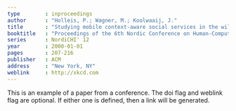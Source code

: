 ```yaml
---
type        : inproceedings
author      : "Holleis, P.; Wagner, M.; Koolwaaij, J."
title       : "Studying mobile context-aware social services in the wild"
booktitle   : "Proceedings of the 6th Nordic Conference on Human-Computer Interaction"
series      : NordiCHI' 12
year        : 2000-01-01
pages       : 207-216
publisher   : ACM
address     : "New York, NY"
weblink     : http://xkcd.com
---
```


This is an example of a paper from a conference.
The doi flag and weblink flag are optional.
If either one is defined, then a link will be generated.